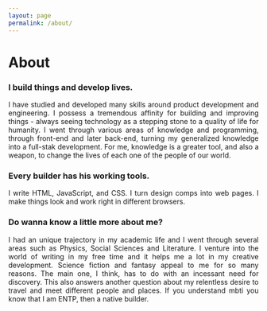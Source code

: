 ```yaml
---
layout: page
permalink: /about/
---
```

<h1>About</h1>
<h3>I build things and develop lives.</h3>

<div style="text-align: justify"> I have studied and developed many skills around product development and engineering.
I possess a tremendous affinity for building and improving things - always seeing technology as a stepping stone to a quality of life for humanity.
I went through various areas of knowledge and programming, through front-end and later back-end, turning my generalized knowledge into a full-stak development.
For me, knowledge is a greater tool, and also a weapon, to change the lives of each one of the people of our world. </div>

<h3>Every builder has his working tools.</h3>

<div style="text-align: justify"> I write HTML, JavaScript, and CSS. I turn design comps into web pages. I make things look and work right in different browsers. </div>

<h3>Do wanna know a little more about me?</h3>

<div style="text-align: justify"> I had an unique trajectory in my academic life and I went through several areas such as Physics, Social Sciences and Literature.
I venture into the world of writing in my free time and it helps me a lot in my creative development. Science fiction and fantasy appeal to me for so many reasons.
The main one, I think, has to do with an incessant need for discovery. This also answers another question about my relentless desire to travel and meet different people and places.
If you understand mbti you know that I am ENTP, then a native builder. </div>
